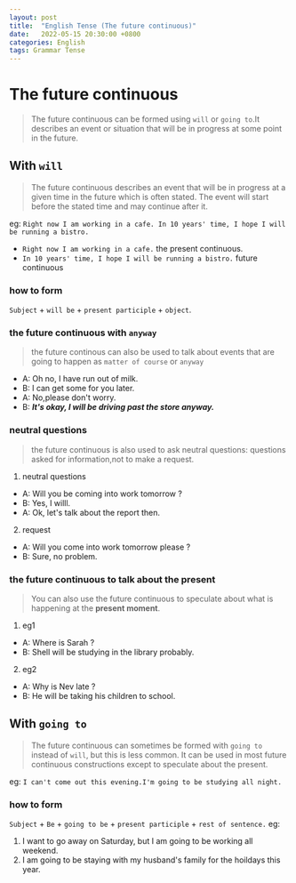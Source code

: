 ```yaml
---
layout: post
title:  "English Tense (The future continuous)"
date:   2022-05-15 20:30:00 +0800
categories: English
tags: Grammar Tense
---
```


# The future continuous

> The future continuous can be formed using `will` or `going to`.It describes an event or situation that will be in progress at some point in the future.

## With `will`

> The future continuous describes an event that will be in progress at a given time in the future which is often stated. The event will start before the stated time and may continue after it.

eg: `Right now I am working in a cafe. In 10 years' time, I hope I will be running a bistro.`

* `Right now I am working in a cafe.` the present continuous.
* `In 10 years' time, I hope I will be running a bistro.` future continuous

### how to form

`Subject` + `will be` + `present participle` + `object`.

### the future continuous with `anyway`

> the future continous can also be used to talk about events that are going to happen as `matter of course` or `anyway`

* A: Oh no, I have run out of milk.
* B: I can get some for you later.
* A: No,please don't worry.
* B: ***It's okay, I will be driving past the store anyway.***

### neutral questions

> the future continuous is also used to ask neutral questions: questions asked for information,not to make a request.

1. neutral questions
  * A: Will you be coming into work tomorrow ? 
  * B: Yes, I willl.
  * A: Ok, let's talk about the report then.

2. request
  * A: Will you come into work tomorrow please ?
  * B: Sure, no problem.

### the future continuous to talk about the present

> You can also use the future continuous to speculate about what is happening at the **present moment**.

1. eg1
  * A: Where is Sarah ?
  * B: Shell will be studying in the library probably.
2. eg2
  * A: Why is Nev late ?
  * B: He will be taking his children to school.

## With `going to`

> The future continuous can sometimes be formed with `going to` instead of `will`, but this is less common. It can be used in most future continuous constructions except to speculate about the present.

eg: `I can't come out this evening.I'm going to be studying all night.`

### how to form

`Subject` + `Be` + `going to be` + `present participle` + `rest of sentence.`
eg:

1. I want to go away on Saturday, but I am going to be working all weekend.
2. I am going to be staying with my husband's family for the hoildays this year.